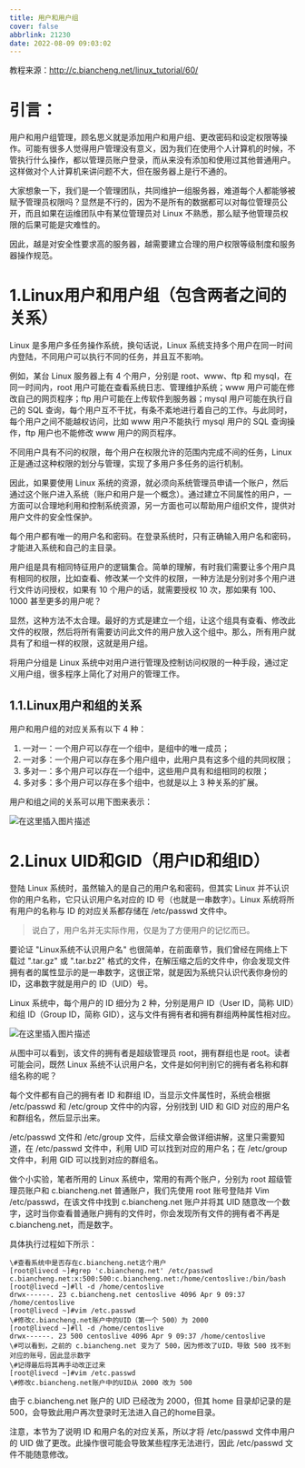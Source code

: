 ```yaml
---
title: 用户和用户组
cover: false
abbrlink: 21230
date: 2022-08-09 09:03:02
---
```




教程来源：http://c.biancheng.net/linux_tutorial/60/

# 引言：

用户和用户组管理，顾名思义就是添加用户和用户组、更改密码和设定权限等操作。可能有很多人觉得用户管理没有意义，因为我们在使用个人计算机的时候，不管执行什么操作，都以管理员账户登录，而从来没有添加和使用过其他普通用户。这样做对个人计算机来讲问题不大，但在服务器上是行不通的。

大家想象一下，我们是一个管理团队，共同维护一组服务器，难道每个人都能够被赋予管理员权限吗？显然是不行的，因为不是所有的数据都可以对每位管理员公开，而且如果在运维团队中有某位管理员对 Linux 不熟悉，那么赋予他管理员权限的后果可能是灾难性的。

因此，越是对安全性要求高的服务器，越需要建立合理的用户权限等级制度和服务器操作规范。

# 1.Linux用户和用户组（包含两者之间的关系）

Linux 是多用户多任务操作系统，换句话说，Linux 系统支持多个用户在同一时间内登陆，不同用户可以执行不同的任务，并且互不影响。

例如，某台 Linux 服务器上有 4 个用户，分别是 root、www、ftp 和 mysql，在同一时间内，root 用户可能在查看系统日志、管理维护系统；www 用户可能在修改自己的网页程序；ftp 用户可能在上传软件到服务器；mysql 用户可能在执行自己的 SQL 查询，每个用户互不干扰，有条不紊地进行着自己的工作。与此同时，每个用户之间不能越权访问，比如 www 用户不能执行 mysql 用户的 SQL 查询操作，ftp 用户也不能修改 www 用户的网页程序。

不同用户具有不问的权限，毎个用户在权限允许的范围内完成不间的任务，Linux 正是通过这种权限的划分与管理，实现了多用户多任务的运行机制。

因此，如果要使用 Linux 系统的资源，就必须向系统管理员申请一个账户，然后通过这个账户进入系统（账户和用户是一个概念）。通过建立不同属性的用户，一方面可以合理地利用和控制系统资源，另一方面也可以帮助用户组织文件，提供对用户文件的安全性保护。

每个用户都有唯一的用户名和密码。在登录系统时，只有正确输入用户名和密码，才能进入系统和自己的主目录。

用户组是具有相同特征用户的逻辑集合。简单的理解，有时我们需要让多个用户具有相同的权限，比如查看、修改某一个文件的权限，一种方法是分别对多个用户进行文件访问授权，如果有 10 个用户的话，就需要授权 10 次，那如果有 100、1000 甚至更多的用户呢？

显然，这种方法不太合理。最好的方式是建立一个组，让这个组具有查看、修改此文件的权限，然后将所有需要访问此文件的用户放入这个组中。那么，所有用户就具有了和组一样的权限，这就是用户组。

将用户分组是 Linux 系统中对用户进行管理及控制访问权限的一种手段，通过定义用户组，很多程序上简化了对用户的管理工作。

## 1.1.Linux用户和组的关系

用户和用户组的对应关系有以下 4 种：

1. 一对一：一个用户可以存在一个组中，是组中的唯一成员；
2. 一对多：一个用户可以存在多个用户组中，此用户具有这多个组的共同权限；
3. 多对一：多个用户可以存在一个组中，这些用户具有和组相同的权限；
4. 多对多：多个用户可以存在多个组中，也就是以上 3 种关系的扩展。


用户和组之间的关系可以用下图来表示：

![在这里插入图片描述](https://img-blog.csdnimg.cn/c5d5c07467f94641b4ed33f5b56376e4.png)

# 2.Linux UID和GID（用户ID和组ID）

登陆 Linux 系统时，虽然输入的是自己的用户名和密码，但其实 Linux 并不认识你的用户名称，它只认识用户名对应的 ID 号（也就是一串数字）。Linux 系统将所有用户的名称与 ID 的对应关系都存储在 /etc/passwd 文件中。

> 说白了，用户名并无实际作用，仅是为了方便用户的记忆而已。

要论证 "Linux系统不认识用户名" 也很简单，在前面章节，我们曾经在网络上下载过 ".tar.gz" 或 ".tar.bz2" 格式的文件，在解压缩之后的文件中，你会发现文件拥有者的属性显示的是一串数字，这很正常，就是因为系统只认识代表你身份的 ID，这串数字就是用户的 ID（UID）号。

Linux 系统中，每个用户的 ID 细分为 2 种，分别是用户 ID（User ID，简称 UID）和组 ID（Group ID，简称 GID），这与文件有拥有者和拥有群组两种属性相对应。

![在这里插入图片描述](https://img-blog.csdnimg.cn/7779c30dad63459ab52bb918a6de3a70.png)


从图中可以看到，该文件的拥有者是超级管理员 root，拥有群组也是 root。读者可能会问，既然 Linux 系统不认识用户名，文件是如何判别它的拥有者名称和群组名称的呢？

每个文件都有自己的拥有者 ID 和群组 ID，当显示文件属性时，系统会根据 /etc/passwd 和 /etc/group 文件中的内容，分别找到 UID 和 GID 对应的用户名和群组名，然后显示出来。

/etc/passwd 文件和 /etc/group 文件，后续文章会做详细讲解，这里只需要知道，在 /etc/passwd 文件中，利用 UID 可以找到对应的用户名；在 /etc/group 文件中，利用 GID 可以找到对应的群组名。

做个小实验，笔者所用的 Linux 系统中，常用的有两个账户，分别为 root 超级管理员账户和 c.biancheng.net 普通账户，我们先使用 root 账号登陆并 Vim /etc/passwd，在该文件中找到 c.biancheng.net 账户并将其 UID 随意改一个数字，这时当你查看普通账户拥有的文件时，你会发现所有文件的拥有者不再是 c.biancheng.net，而是数字。

具体执行过程如下所示：

```shell
\#查看系统中是否存在c.biancheng.net这个用户
[root@livecd ~]#grep 'c.biancheng.net' /etc/passwd
c.biancheng.net:x:500:500:c.biancheng.net:/home/centoslive:/bin/bash
[root@livecd ~]#ll -d /home/centoslive
drwx------. 23 c.biancheng.net centoslive 4096 Apr 9 09:37 /home/centoslive
[root@livecd ~]#vim /etc.passwd
\#修改c.biancheng.net账户中的UID（第一个 500）为 2000
[root@livecd ~]#ll -d /home/centoslive
drwx------. 23 500 centoslive 4096 Apr 9 09:37 /home/centoslive
\#可以看到，之前的 c.biancheng.net 变为了 500，因为修改了UID，导致 500 找不到对应的账号，因此显示数字
\#记得最后将其再手动改正过来
[root@livecd ~]#vim /etc.passwd
\#修改c.biancheng.net账户中的UID从 2000 改为 500
```

由于 c.biancheng.net 账户的 UID 已经改为 2000，但其 home 目录却记录的是 500，会导致此用户再次登录时无法进入自己的home目录。

注意，本节为了说明 ID 和用户名的对应关系，所以才将 /etc/passwd 文件中用户的 UID 做了更改。此操作很可能会导致某些程序无法进行，因此 /etc/passwd 文件不能随意修改。

